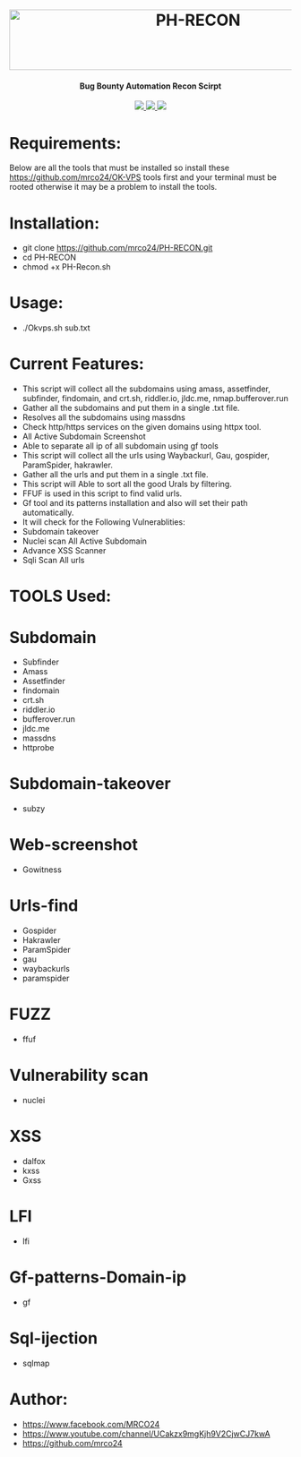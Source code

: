 <h1 align="center">
<a href="https://cooltext.com"><img src="https://images.cooltext.com/5599199.png" width="658" height="108" alt="PH-RECON" /></a>
</h1>
<h4 align="center">Bug Bounty Automation Recon Scirpt</h4>
<p align="center">
  <a href="https://github.com/mrco24/PH-RECON">
    <img src="https://img.shields.io/badge/Project-PH--RECON-green">
  </a>
   <a href="https://github.com/mrco24/PH-RECON">
    <img src="https://img.shields.io/static/v1?label=Update&message=V1.0&color=green">
  </a>
  <a href="https://twitter.com/mrco24">
      <img src="https://img.shields.io/twitter/follow/mrco24?style=social">
  </a>
</p>

# Requirements:
Below are all the tools that must be installed so install these https://github.com/mrco24/OK-VPS tools first and your terminal must be rooted otherwise it may be a problem to install the tools.

# Installation:
- git clone https://github.com/mrco24/PH-RECON.git 
- cd PH-RECON                                                                                                                   
- chmod +x PH-Recon.sh
# Usage:
- ./Okvps.sh sub.txt

# Current Features:
- This script will collect all the subdomains using amass, assetfinder, subfinder, findomain, and crt.sh, riddler.io, jldc.me, nmap.bufferover.run
- Gather all the subdomains and put them in a single .txt file.
- Resolves all the subdomains using massdns
- Check http/https services on the given domains using httpx tool.
- All Active Subdomain Screenshot
- Able to separate all ip of all subdomain using gf tools
- This script will collect all the urls using Waybackurl, Gau, gospider, ParamSpider, hakrawler.
- Gather all the urls and put them in a single .txt file.
- This script will  Able to sort all the good Urals by filtering.
- FFUF is used in this script to find valid urls.
- Gf tool and its patterns installation and also will set their path automatically.
- It will check for the Following Vulnerablities:
- Subdomain takeover
- Nuclei scan All Active Subdomain
- Advance XSS Scanner
- Sqli Scan All urls 


# TOOLS Used:

# Subdomain
- Subfinder
- Amass
- Assetfinder
- findomain
- crt.sh
- riddler.io
- bufferover.run
- jldc.me
- massdns
- httprobe
# Subdomain-takeover
- subzy
# Web-screenshot
- Gowitness
# Urls-find
- Gospider
- Hakrawler
- ParamSpider
- gau
- waybackurls
- paramspider
# FUZZ
- ffuf
# Vulnerability scan
- nuclei
# XSS
- dalfox
- kxss
- Gxss
# LFI
- lfi
# Gf-patterns-Domain-ip
- gf
# Sql-ijection
- sqlmap

# Author:
 - https://www.facebook.com/MRCO24
 - https://www.youtube.com/channel/UCakzx9mgKjh9V2CjwCJ7kwA
 - https://github.com/mrco24
